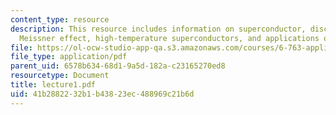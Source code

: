 ```yaml
---
content_type: resource
description: This resource includes information on superconductor, discovery of superconductivity,
  Meissner effect, high-temperature superconductors, and applications of superconductors.
file: https://ol-ocw-studio-app-qa.s3.amazonaws.com/courses/6-763-applied-superconductivity-fall-2005/41b2882232b1b43823ec488969c21b6d_lecture1.pdf
file_type: application/pdf
parent_uid: 6578b634-68d1-9a5d-182a-c23165270ed8
resourcetype: Document
title: lecture1.pdf
uid: 41b28822-32b1-b438-23ec-488969c21b6d
---
```

